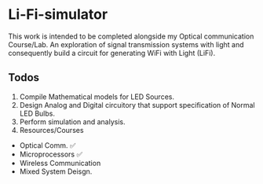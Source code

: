 # Li-Fi-simulator
This work is intended to be completed alongside my Optical communication Course/Lab.
An exploration of signal transmission systems with light and consequently build a circuit for generating WiFi with Light (LiFi).

## Todos
1. Compile Mathematical models for LED Sources.
2. Design Analog and Digital circuitory that support specification of Normal LED Bulbs.
3. Perform simulation and analysis.
4. Resources/Courses
* Optical Comm. ✅
* Microprocessors ✅
* Wireless Communication
* Mixed System Deisgn.
